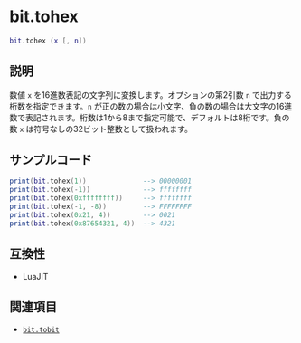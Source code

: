 # bit.tohex

```lua
bit.tohex (x [, n])
```

## 説明

数値 `x` を16進数表記の文字列に変換します。オプションの第2引数 `n` で出力する桁数を指定できます。`n` が正の数の場合は小文字、負の数の場合は大文字の16進数で表記されます。桁数は1から8まで指定可能で、デフォルトは8桁です。負の数 `x` は符号なしの32ビット整数として扱われます。

## サンプルコード

```lua
print(bit.tohex(1))              --> 00000001
print(bit.tohex(-1))             --> ffffffff
print(bit.tohex(0xffffffff))     --> ffffffff
print(bit.tohex(-1, -8))         --> FFFFFFFF
print(bit.tohex(0x21, 4))        --> 0021
print(bit.tohex(0x87654321, 4))  --> 4321
```

## 互換性

- LuaJIT

## 関連項目

- [`bit.tobit`](tobit.md)